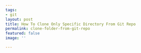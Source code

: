 ```yaml
---
tags:
- git
layout: post
title: How To Clone Only Specific Directory From Git Repo
permalink: clone-folder-from-git-repo
featured: false
image: ''

---
```

